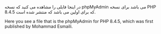 در اینجا فایلی را مشاهده می کنید که نسخه phpMyAdmin می باشد برای نسخه PHP 8.4.5 که برای اولین می باشد که منتشر شده است.

Here you see a file that is the phpMyAdmin for PHP 8.4.5, which was first published by Mohammad Esmaili.
